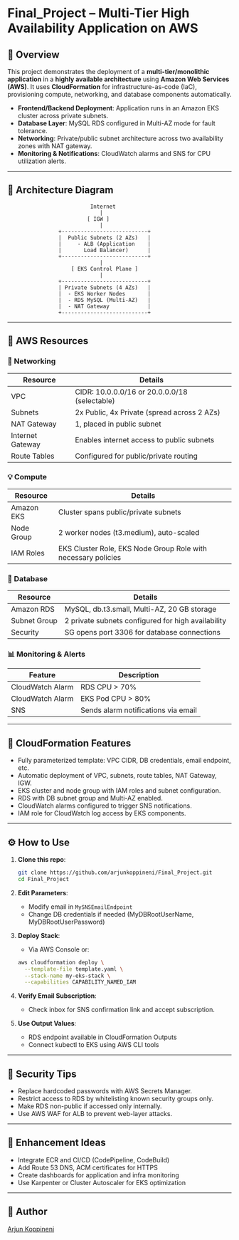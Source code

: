 # Final\_Project – Multi-Tier High Availability Application on AWS

## 📀 Overview

This project demonstrates the deployment of a **multi-tier/monolithic application** in a **highly available architecture** using **Amazon Web Services (AWS)**. It uses **CloudFormation** for infrastructure-as-code (IaC), provisioning compute, networking, and database components automatically.

* **Frontend/Backend Deployment**: Application runs in an Amazon EKS cluster across private subnets.
* **Database Layer**: MySQL RDS configured in Multi-AZ mode for fault tolerance.
* **Networking**: Private/public subnet architecture across two availability zones with NAT gateway.
* **Monitoring & Notifications**: CloudWatch alarms and SNS for CPU utilization alerts.

---

## 🏐 Architecture Diagram

```
                          Internet
                             |
                         [ IGW ]
                             |
                +---------------------------+
                |  Public Subnets (2 AZs)   |
                |     - ALB (Application    |    
                |       Load Balancer)      |
                +---------------------------+
                             |
                    [ EKS Control Plane ]
                             |
                +---------------------------+
                | Private Subnets (4 AZs)   |
                |  - EKS Worker Nodes       |
                |  - RDS MySQL (Multi-AZ)   |
                |  - NAT Gateway            |
                +---------------------------+
```

---

## 🚀 AWS Resources

### 💬 Networking

| Resource         | Details                                       |
| ---------------- | --------------------------------------------- |
| VPC              | CIDR: 10.0.0.0/16 or 20.0.0.0/18 (selectable) |
| Subnets          | 2x Public, 4x Private (spread across 2 AZs)   |
| NAT Gateway      | 1, placed in public subnet                    |
| Internet Gateway | Enables internet access to public subnets     |
| Route Tables     | Configured for public/private routing         |

### 💡 Compute

| Resource   | Details                                                       |
| ---------- | ------------------------------------------------------------- |
| Amazon EKS | Cluster spans public/private subnets                          |
| Node Group | 2 worker nodes (t3.medium), auto-scaled                       |
| IAM Roles  | EKS Cluster Role, EKS Node Group Role with necessary policies |

### 📂 Database

| Resource     | Details                                            |
| ------------ | -------------------------------------------------- |
| Amazon RDS   | MySQL, db.t3.small, Multi-AZ, 20 GB storage        |
| Subnet Group | 2 private subnets configured for high availability |
| Security     | SG opens port 3306 for database connections        |

### 📊 Monitoring & Alerts

| Feature          | Description                         |
| ---------------- | ----------------------------------- |
| CloudWatch Alarm | RDS CPU > 70%                       |
| CloudWatch Alarm | EKS Pod CPU > 80%                   |
| SNS              | Sends alarm notifications via email |

---

## 📄 CloudFormation Features

* Fully parameterized template: VPC CIDR, DB credentials, email endpoint, etc.
* Automatic deployment of VPC, subnets, route tables, NAT Gateway, IGW.
* EKS cluster and node group with IAM roles and subnet configuration.
* RDS with DB subnet group and Multi-AZ enabled.
* CloudWatch alarms configured to trigger SNS notifications.
* IAM role for CloudWatch log access by EKS components.

---

## ⚙️ How to Use

1. **Clone this repo**:

   ```bash
   git clone https://github.com/arjunkoppineni/Final_Project.git
   cd Final_Project
   ```

2. **Edit Parameters**:

   * Modify email in `MySNSEmailEndpoint`
   * Change DB credentials if needed (MyDBRootUserName, MyDBRootUserPassword)

3. **Deploy Stack**:

   * Via AWS Console or:

   ```bash
   aws cloudformation deploy \
     --template-file template.yaml \
     --stack-name my-eks-stack \
     --capabilities CAPABILITY_NAMED_IAM
   ```

4. **Verify Email Subscription**:

   * Check inbox for SNS confirmation link and accept subscription.

5. **Use Output Values**:

   * RDS endpoint available in CloudFormation Outputs
   * Connect kubectl to EKS using AWS CLI tools

---

## 🚫 Security Tips

* Replace hardcoded passwords with AWS Secrets Manager.
* Restrict access to RDS by whitelisting known security groups only.
* Make RDS non-public if accessed only internally.
* Use AWS WAF for ALB to prevent web-layer attacks.

---

## 🔢 Enhancement Ideas

* Integrate ECR and CI/CD (CodePipeline, CodeBuild)
* Add Route 53 DNS, ACM certificates for HTTPS
* Create dashboards for application and infra monitoring
* Use Karpenter or Cluster Autoscaler for EKS optimization

---
## 🚀 Author

[Arjun Koppineni](https://github.com/arjunkoppineni)
